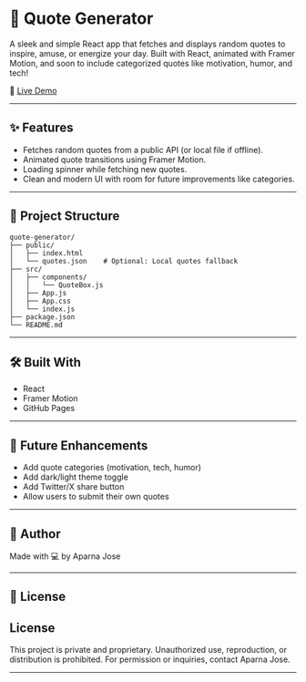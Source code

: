 # 💬 Quote Generator

A sleek and simple React app that fetches and displays random quotes to inspire, amuse, or energize your day. Built with React, animated with Framer Motion, and soon to include categorized quotes like motivation, humor, and tech!

🚀 [Live Demo](https://vercel.com/aparna-joses-projects-f8469097/quote-generator)

---

## ✨ Features
- Fetches random quotes from a public API (or local file if offline).
- Animated quote transitions using Framer Motion.
- Loading spinner while fetching new quotes.
- Clean and modern UI with room for future improvements like categories.

---

## 📁 Project Structure

```
quote-generator/
├── public/
│   ├── index.html
│   └── quotes.json    # Optional: Local quotes fallback
├── src/
│   ├── components/
│   │   └── QuoteBox.js
│   ├── App.js
│   ├── App.css
│   └── index.js
├── package.json
└── README.md
```
---

## 🛠 Built With

- React
- Framer Motion
- GitHub Pages

---

## 📌 Future Enhancements

- Add quote categories (motivation, tech, humor)
- Add dark/light theme toggle
- Add Twitter/X share button
- Allow users to submit their own quotes

---

## 🙌 Author

Made with 💻 by Aparna Jose

---

## 📄 License

## License

This project is private and proprietary. Unauthorized use, reproduction, or distribution is prohibited. For permission or inquiries, contact Aparna Jose.

---

```
